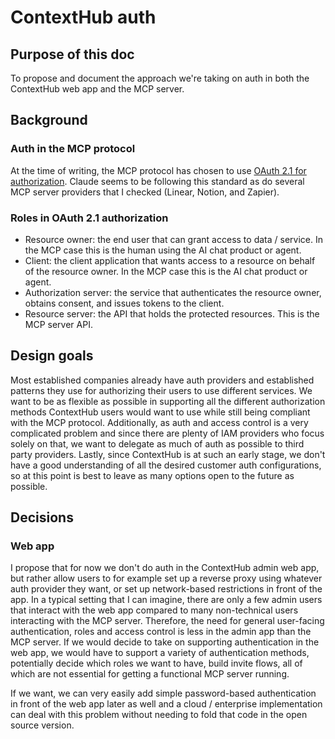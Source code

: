 # ContextHub auth

## Purpose of this doc

To propose and document the approach we're taking on auth in both the ContextHub web app and the MCP server.

## Background

### Auth in the MCP protocol

At the time of writing, the MCP protocol has chosen to use [OAuth 2.1 for authorization](https://modelcontextprotocol.io/specification/draft/basic/authorization).
Claude seems to be following this standard as do several MCP server providers that I checked (Linear, Notion, and Zapier).

### Roles in OAuth 2.1 authorization

- Resource owner: the end user that can grant access to data / service. In the MCP case this is the human using the AI chat product or agent.
- Client: the client application that wants access to a resource on behalf of the resource owner. In the MCP case this is the AI chat product or agent.
- Authorization server: the service that authenticates the resource owner, obtains consent, and issues tokens to the client.
- Resource server: the API that holds the protected resources. This is the MCP server API.

## Design goals

Most established companies already have auth providers and established patterns they use for authorizing their users to use different services.
We want to be as flexible as possible in supporting all the different authorization methods ContextHub users would want to use while still being compliant
with the MCP protocol. Additionally, as auth and access control is a very complicated problem and since there are plenty of IAM providers who focus solely on that,
we want to delegate as much of auth as possible to third party providers. Lastly, since ContextHub is at such an early stage, we don't have a good understanding
of all the desired customer auth configurations, so at this point is best to leave as many options open to the future as possible.

## Decisions

### Web app

I propose that for now we don't do auth in the ContextHub admin web app, but rather allow users to for example set up a reverse proxy using whatever auth provider they want,
or set up network-based restrictions in front of the app. In a typical setting that I can imagine, there are only a few admin users that interact with the web app
compared to many non-technical users interacting with the MCP server. Therefore, the need for general user-facing authentication, roles and access control is less in the
admin app than the MCP server. If we would decide to take on supporting authentication in the web app, we would have to support a variety of authentication methods,
potentially decide which roles we want to have, build invite flows, all of which are not essential for getting a functional MCP server running.

If we want, we can very easily add simple password-based authentication in front of the web app later as well and a cloud / enterprise implementation can deal
with this problem without needing to fold that code in the open source version.
